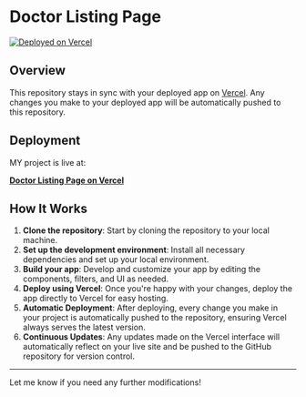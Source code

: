 # Doctor Listing Page

[![Deployed on Vercel](https://img.shields.io/badge/Deployed%20on-Vercel-black?style=for-the-badge&logo=vercel)](https://bajaj-task-orpin.vercel.app/)

## Overview

This repository stays in sync with your deployed app on [Vercel](https://bajaj-task-orpin.vercel.app/). Any changes you make to your deployed app will be automatically pushed to this repository.

## Deployment

MY project is live at:

**[Doctor Listing Page on Vercel](https://bajaj-task-orpin.vercel.app/)**





## How It Works

1. **Clone the repository**: Start by cloning the repository to your local machine.
2. **Set up the development environment**: Install all necessary dependencies and set up your local environment.
3. **Build your app**: Develop and customize your app by editing the components, filters, and UI as needed.
4. **Deploy using Vercel**: Once you're happy with your changes, deploy the app directly to Vercel for easy hosting.
5. **Automatic Deployment**: After deploying, every change you make in your project is automatically pushed to the repository, ensuring Vercel always serves the latest version.
6. **Continuous Updates**: Any updates made on the Vercel interface will automatically reflect on your live site and be pushed to the GitHub repository for version control.

---

Let me know if you need any further modifications!
